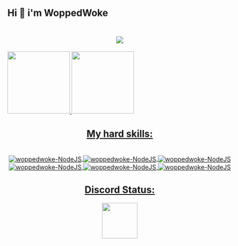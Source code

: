 ## Hi 👋 i'm WoppedWoke
<h1 align="center">
  <a href="https://git.io/typing-svg">
    <img src=https://readme-typing-svg.herokuapp.com/?lines=Hi!!;My+name+is+woppedwoke.;Welcome+to+my+profile!&center=true&size=27>
  </a>
</h1>

<div>
  <a href="https://github.com/woppedwoke">
  <img height="140em" src="https://github-readme-stats.vercel.app/api?username=woppedwoke&show_icons=true&theme=dark&include_all_commits=true&count_private=true"/>
  <img height="140em" src="https://github-readme-stats.vercel.app/api/top-langs/?username=woppedwoke&layout=compact&langs_count=7&theme=dark"/>
</div>
  
  <h2 align="center"> My hard skills: </h2>
  <center>
  <div style="display: inline_block"><br>
    <img align="center" alt="woppedwoke-NodeJS" src="https://img.shields.io/badge/Lua-2C2D72?style=for-the-badge&logo=lua&logoColor=white">
    <img align="center" alt="woppedwoke-NodeJS" src="https://img.shields.io/badge/PHP-777BB4?style=for-the-badge&logo=php&logoColor=white">
    <img align="center" alt="woppedwoke-NodeJS" src="https://img.shields.io/badge/C%23-239120?style=for-the-badge&logo=c-sharp&logoColor=white">
    <img align="center" alt="woppedwoke-NodeJS" src="https://img.shields.io/badge/MySQL-00000F?style=for-the-badge&logo=mysql&logoColor=white">
    <img align="center" alt="woppedwoke-NodeJS" src="https://img.shields.io/badge/JavaScript-F7DF1E?style=for-the-badge&logo=javascript&logoColor=black">
    <img align="center" alt="woppedwoke-NodeJS" src="https://img.shields.io/badge/Java-ED8B00?style=for-the-badge&logo=java&logoColor=white">
    </center>
    
    
    
  
</div>
                                                                                                                              
<h2 align="center"> Discord Status: </h2>
<p align="center">
<a href="https://discord.com/users/347418874628800523">
  <img height="80px" src="https://discord.c99.nl/widget/theme-2/347418874628800523.png">
</a>
</p>
